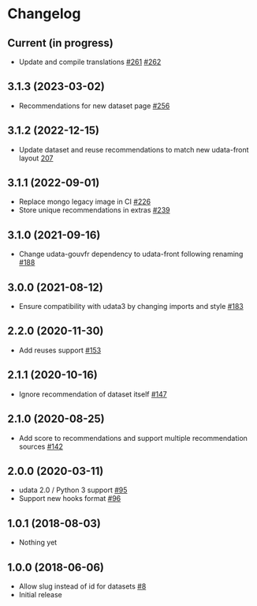 # Changelog

## Current (in progress)

- Update and compile translations [#261](https://github.com/opendatateam/udata-recommendations/pull/261) [#262](https://github.com/opendatateam/udata-recommendations/pull/262)

## 3.1.3 (2023-03-02)

- Recommendations for new dataset page [#256](https://github.com/opendatateam/udata-recommendations/pull/256)

## 3.1.2 (2022-12-15)

- Update dataset and reuse recommendations to match new udata-front layout [207](https://github.com/opendatateam/udata-recommendations/pull/207)

## 3.1.1 (2022-09-01)

- Replace mongo legacy image in CI [#226](https://github.com/opendatateam/udata-recommendations/pull/226)
- Store unique recommendations in extras [#239](https://github.com/opendatateam/udata-recommendations/pull/239)

## 3.1.0 (2021-09-16)

- Change udata-gouvfr dependency to udata-front following renaming [#188](https://github.com/opendatateam/udata-recommendations/pull/188)

## 3.0.0 (2021-08-12)

- Ensure compatibility with udata3 by changing imports and style [#183](https://github.com/opendatateam/udata-recommendations/pull/183)

## 2.2.0 (2020-11-30)

- Add reuses support [#153](https://github.com/opendatateam/udata-recommendations/pull/153)

## 2.1.1 (2020-10-16)

- Ignore recommendation of dataset itself [#147](https://github.com/opendatateam/udata-recommendations/pull/147)

## 2.1.0 (2020-08-25)

- Add score to recommendations and support multiple recommendation sources [#142](https://github.com/opendatateam/udata-recommendations/pull/142)

## 2.0.0 (2020-03-11)

- udata 2.0 / Python 3 support [#95](https://github.com/opendatateam/udata-recommendations/pull/95)
- Support new hooks format [#96](https://github.com/opendatateam/udata-recommendations/pull/96)

## 1.0.1 (2018-08-03)

- Nothing yet

## 1.0.0 (2018-06-06)

- Allow slug instead of id for datasets [#8](https://github.com/opendatateam/udata-recommendations/pull/8)
- Initial release
